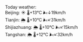 Today weather:  
Beijing: ☀️   🌡️+13°C 🌬️↓19km/h  
Tianjin: 🌦   🌡️+10°C 🌬️↙31km/h  
Shijiazhuang: 🌦   🌡️+10°C 🌬️↙15km/h  
Tangshan: 🌦   🌡️+12°C 🌬️↙32km/h  
